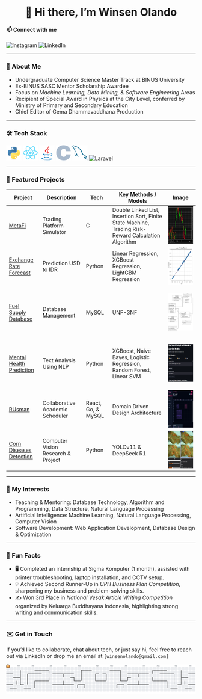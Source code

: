 <div align="center">
  <h1> 👋 Hi there, I’m Winsen Olando </h1>
</div>

#### 📫 Connect with me

<a href="https://www.instagram.com/winsen_olando" target="_blank" style="text-decoration:none;">
  <img src="https://img.shields.io/badge/Instagram-E4405F?style=for-the-badge&logo=instagram&logoColor=white" alt="Instagram"/>
</a>
<a href="https://www.linkedin.com/in/winsen-olando-1b3b32310" target="_blank" style="text-decoration:none;">
  <img src="https://img.shields.io/badge/LinkedIn-0A66C2?style=for-the-badge&logo=linkedin&logoColor=white" alt="LinkedIn"/>
</a>

---

### 💼 About Me

- Undergraduate Computer Science Master Track at BINUS University
- Ex-BINUS SASC Mentor Scholarship Awardee
- Focus on _Machine Learning, Data Mining, & Software Engineering_ Areas
- Recipient of Special Award in Physics at the City Level, conferred by Ministry of Primary and Secondary Education
- Chief Editor of Gema Dhammavaddhana Production

---

### 🛠 Tech Stack

<p align="left">
  <img src="https://raw.githubusercontent.com/devicons/devicon/master/icons/python/python-original.svg" alt="Python" width="40" height="40"/> 
  <img src="https://raw.githubusercontent.com/devicons/devicon/master/icons/react/react-original.svg" alt="React" width="40" height="40"/>
  <img src="https://raw.githubusercontent.com/devicons/devicon/master/icons/java/java-original.svg" alt="Java" width="40" height="40"/> 
  <img src="https://raw.githubusercontent.com/devicons/devicon/master/icons/c/c-original.svg" alt="C" width="40" height="40"/>
  <img src="https://raw.githubusercontent.com/devicons/devicon/master/icons/mysql/mysql-original.svg" alt="MySQL" width="40" height="40"/> 
  <img src="https://camo.githubusercontent.com/d1865eb67e9a7175cab0fd3b47508da75dcee4b0460f9043bde1d5af54e0530b/68747470733a2f2f63646e2e6a7364656c6976722e6e65742f67682f64657669636f6e732f64657669636f6e2f69636f6e732f6c61726176656c2f6c61726176656c2d6f726967696e616c2e737667" alt="Laravel" width="40" height="40"/>
</p>

---

### 🚀 Featured Projects

| Project                                                                                           | Description                        | Tech               | Key Methods / Models                                                                                | Image                                                                                                                                |
| ------------------------------------------------------------------------------------------------- | ---------------------------------- | ------------------ | --------------------------------------------------------------------------------------------------- | ------------------------------------------------------------------------------------------------------------------------------------ |
| [MetaFi](https://github.com/WinsenOlando/MetaFi)                                                  | Trading Platform Simulator         | C                  | Double Linked List, Insertion Sort, Finite State Machine, Trading Risk-Reward Calculation Algorithm | <img src="./image/Screenshot 2025-09-27 153629.png" alt="MetaFi" width="300" height="100"/>                                          |
| [Exchange Rate Forecast](https://github.com/WinsenOlando/USD-to-IDR-prediction)                   | Prediction USD to IDR              | Python             | Linear Regression, XGBoost Regression, LightGBM Regression                                          | <img src="./image/preview_USDtoIDR.png" alt="Exchange Rate Forecast" width="300" height="100"/>                                      |
| [Fuel Supply Database](https://github.com/WinsenOlando/Database-Technology)                       | Database Management                | MySQL              | UNF-3NF                                                                                             | <p align="center"> <img src="./image/ERD.png" alt="Fuel Supply Database" width="100" height="100"/> </p>                             |
| [Mental Health Prediction](https://github.com/WinsenOlando/Mental-Health-Prediction)              | Text Analysis Using NLP            | Python             | XGBoost, Naive Bayes, Logistic Regression, Random Forest, Linear SVM                                | <p align="center"> <img src="./image/Screenshot 2025-09-30 145539.png" alt="Mental Health Prediction" width="100" height="100"/></p> |
| [RUsman](https://github.com/WillyWinata/SoftEngLec-Project-RUsman)                                | Collaborative Academic Scheduler   | React, Go, & MySQL | Domain Driven Design Architecture                                                                   | <img src="./image/1750264309997.jpg" alt="RUsman" width="300" height="100"/>                                                         |
| [Corn Diseases Detection](https://drive.google.com/file/d/1aXwdUWcbRjE5whrvL5B5KnUANTzqeuFr/view) | Computer Vision Research & Project | Python             | YOLOv11 & DeepSeek R1                                                                               | <img src="./image/Screenshot 2025-09-30 150349.png" alt="Corn Diseases Detection" width="300" height="100"/>                         |

---

### 🎯 My Interests

- Teaching & Mentoring: Database Technology, Algorithm and Programming, Data Structure, Natural Language Processing
- Artificial Intelligence: Machine Learning, Natural Language Processing, Computer Vision
- Software Development: Web Application Development, Database Design & Optimization

---

### 🧩 Fun Facts

- 🖥️ Completed an internship at Sigma Komputer (1 month), assisted with printer troubleshooting, laptop installation, and CCTV setup.
- 💡 Achieved Second Runner-Up in _UPH Business Plan Competition_, sharpening my business and problem-solving skills.
- ✍️ Won 3rd Place in _National Vesak Article Writing Competition_ organized by Keluarga Buddhayana Indonesia, highlighting strong writing and communication skills.

---

### ✉️ Get in Touch

If you’d like to collaborate, chat about tech, or just say hi, feel free to reach out via LinkedIn or drop me an email at `[winsenolando@gmail.com]`

<picture>
  <source media="(prefers-color-scheme: dark)" srcset="https://raw.githubusercontent.com/WinsenOlando/WinsenOlando/output/pacman-contribution-graph-dark.svg">
  <source media="(prefers-color-scheme: light)" srcset="https://raw.githubusercontent.com/WinsenOlando/WinsenOlando/output/pacman-contribution-graph.svg">
  <img alt="pacman contribution graph" src="https://raw.githubusercontent.com/WinsenOlando/WinsenOlando/output/pacman-contribution-graph.svg">
</picture>

###
